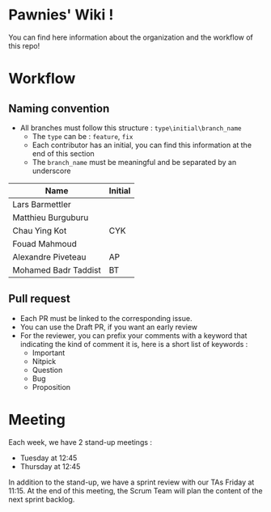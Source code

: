 # Pawnies' Wiki !

You can find here information about the organization and the workflow of this repo!

# Workflow

## Naming convention
- All branches must follow this structure : `type\initial\branch_name`
   - The `type` can be : `feature`, `fix`
   - Each contributor has an initial, you can find this information at the end of this section
   - The `branch_name` must be meaningful and be separated by an underscore

| Name                 | Initial |
|----------------------|---------|
| Lars Barmettler      | |
| Matthieu Burguburu   | |
| Chau Ying Kot        | CYK |
| Fouad Mahmoud        | |
| Alexandre Piveteau   | AP |
| Mohamed Badr Taddist | BT |

## Pull request

- Each PR must be linked to the corresponding issue. 
- You can use the Draft PR, if you want an early review
- For the reviewer, you can prefix your comments with a keyword that indicating the kind of comment it is, here is a short list of keywords : 
   - Important
   - Nitpick
   - Question
   - Bug
   - Proposition

# Meeting

Each week, we have 2 stand-up meetings :
- Tuesday at 12:45
- Thursday at 12:45

In addition to the stand-up, we have a sprint review with our TAs Friday at 11:15. At the end of this meeting, the Scrum Team will plan the content of the next sprint backlog.



